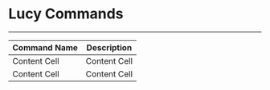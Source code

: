 # Lucy Commands
-----------------------

| Command Name  | Description                  |
| ------------- | ---------------------------- |
| Content Cell  | Content Cell                 |
| Content Cell  | Content Cell                 |
